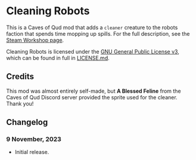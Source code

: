 # Cleaning Robots

This is a Caves of Qud mod that adds a `cleaner` creature to the robots faction that spends time mopping up spills. For the full description, see the [Steam Workshop page](https://steamcommunity.com/sharedfiles/filedetails/?id=3077616001).

Cleaning Robots is licensed under the [GNU General Public License v3](http://www.gnu.org/licenses/agpl.html), which can be found in full in [LICENSE.md](LICENSE.md).

## Credits

This mod was almost entirely self-made, but **A Blessed Feline** from the Caves of Qud Discord server provided the sprite used for the cleaner. Thank you!

## Changelog

### 9 November, 2023
* Initial release.
